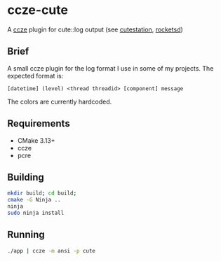 # ccze-cute

A [ccze](https://github.com/cornet/ccze) plugin for cute::log output (see [cutestation](https://github.com/ngc7293/cutestation), [rocketsd](https://github.com/ngc7293/rocketsd))

## Brief

A small ccze plugin for the log format I use in some of my projects. The expected format is:

```
[datetime] (level) <thread threadid> [component] message
```

The colors are currently hardcoded.

## Requirements

- CMake 3.13+
- ccze
- pcre

## Building

```bash
mkdir build; cd build;
cmake -G Ninja ..
ninja
sudo ninja install
```

## Running

```bash
./app | ccze -m ansi -p cute
```
